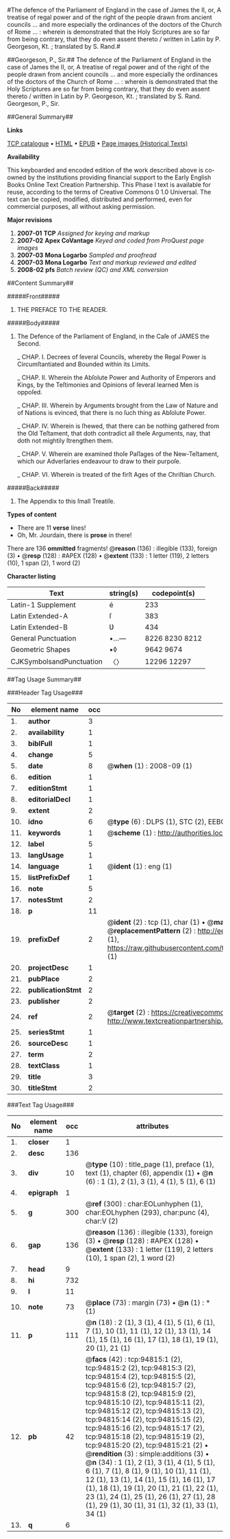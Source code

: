 #The defence of the Parliament of England in the case of James the II, or, A treatise of regal power and of the right of the people drawn from ancient councils ... and more especially the ordinances of the doctors of the Church of Rome ... : wherein is demonstrated that the Holy Scriptures are so far from being contrary, that they do even assent thereto / written in Latin by P. Georgeson, Kt. ; translated by S. Rand.#

##Georgeson, P., Sir.##
The defence of the Parliament of England in the case of James the II, or, A treatise of regal power and of the right of the people drawn from ancient councils ... and more especially the ordinances of the doctors of the Church of Rome ... : wherein is demonstrated that the Holy Scriptures are so far from being contrary, that they do even assent thereto / written in Latin by P. Georgeson, Kt. ; translated by S. Rand.
Georgeson, P., Sir.

##General Summary##

**Links**

[TCP catalogue](http://www.ota.ox.ac.uk/tcp/)  • 
[HTML](http://tei.it.ox.ac.uk/tcp/Texts-HTML/free/A42/A42629.html)  • 
[EPUB](http://tei.it.ox.ac.uk/tcp/Texts-EPUB/free/A42/A42629.epub) • 
[Page images (Historical Texts)](https://data.historicaltexts.jisc.ac.uk/view?pubId=eebo-12874554e&pageId=eebo-12874554e-94815-1)

**Availability**

This keyboarded and encoded edition of the
	       work described above is co-owned by the institutions
	       providing financial support to the Early English Books
	       Online Text Creation Partnership. This Phase I text is
	       available for reuse, according to the terms of Creative
	       Commons 0 1.0 Universal. The text can be copied,
	       modified, distributed and performed, even for
	       commercial purposes, all without asking permission.

**Major revisions**

1. __2007-01__ __TCP__ *Assigned for keying and markup*
1. __2007-02__ __Apex CoVantage__ *Keyed and coded from ProQuest page images*
1. __2007-03__ __Mona Logarbo__ *Sampled and proofread*
1. __2007-03__ __Mona Logarbo__ *Text and markup reviewed and edited*
1. __2008-02__ __pfs__ *Batch review (QC) and XML conversion*

##Content Summary##

#####Front#####

1. THE PREFACE TO THE READER.

#####Body#####

1. The Defence of the Parliament of England, in the Caſe of JAMES the Second.

    _ CHAP. I. Decrees of ſeveral Councils, whereby the Regal Power is Circumſtantiated and Bounded within its Limits.

    _ CHAP. II. Wherein the Abſolute Power and Authority of Emperors and Kings, by the Teſtimonies and Opinions of ſeveral learned Men is oppoſed.

    _ CHAP. III. Wherein by Arguments brought from the Law of Nature and of Nations is evinced, that there is no ſuch thing as Abſolute Power.

    _ CHAP. IV. Wherein is ſhewed, that there can be nothing gathered from the Old Teſtament, that doth contradict all theſe Arguments, nay, that doth not mightily ſtrengthen them.

    _ CHAP. V. Wherein are examined thoſe Paſſages of the New-Teſtament, which our Adverſaries endeavour to draw to their purpoſe.

    _ CHAP. VI. Wherein is treated of the firſt Ages of the Chriſtian Church.

#####Back#####

1. The Appendix to this ſmall Treatiſe.

**Types of content**

  * There are 11 **verse** lines!
  * Oh, Mr. Jourdain, there is **prose** in there!

There are 136 **ommitted** fragments! 
 @__reason__ (136) : illegible (133), foreign (3)  •  @__resp__ (128) : #APEX (128)  •  @__extent__ (133) : 1 letter (119), 2 letters (10), 1 span (2), 1 word (2)

**Character listing**


|Text|string(s)|codepoint(s)|
|---|---|---|
|Latin-1 Supplement|é|233|
|Latin Extended-A|ſ|383|
|Latin Extended-B|Ʋ|434|
|General Punctuation|•…—|8226 8230 8212|
|Geometric Shapes|▪◊|9642 9674|
|CJKSymbolsandPunctuation|〈〉|12296 12297|

##Tag Usage Summary##

###Header Tag Usage###

|No|element name|occ|attributes|
|---|---|---|---|
|1.|__author__|3||
|2.|__availability__|1||
|3.|__biblFull__|1||
|4.|__change__|5||
|5.|__date__|8| @__when__ (1) : 2008-09 (1)|
|6.|__edition__|1||
|7.|__editionStmt__|1||
|8.|__editorialDecl__|1||
|9.|__extent__|2||
|10.|__idno__|6| @__type__ (6) : DLPS (1), STC (2), EEBO-CITATION (1), OCLC (1), VID (1)|
|11.|__keywords__|1| @__scheme__ (1) : http://authorities.loc.gov/ (1)|
|12.|__label__|5||
|13.|__langUsage__|1||
|14.|__language__|1| @__ident__ (1) : eng (1)|
|15.|__listPrefixDef__|1||
|16.|__note__|5||
|17.|__notesStmt__|2||
|18.|__p__|11||
|19.|__prefixDef__|2| @__ident__ (2) : tcp (1), char (1)  •  @__matchPattern__ (2) : ([0-9\-]+):([0-9IVX]+) (1), (.+) (1)  •  @__replacementPattern__ (2) : http://eebo.chadwyck.com/downloadtiff?vid=$1&page=$2 (1), https://raw.githubusercontent.com/textcreationpartnership/Texts/master/tcpchars.xml#$1 (1)|
|20.|__projectDesc__|1||
|21.|__pubPlace__|2||
|22.|__publicationStmt__|2||
|23.|__publisher__|2||
|24.|__ref__|2| @__target__ (2) : https://creativecommons.org/publicdomain/zero/1.0/ (1), http://www.textcreationpartnership.org/docs/. (1)|
|25.|__seriesStmt__|1||
|26.|__sourceDesc__|1||
|27.|__term__|2||
|28.|__textClass__|1||
|29.|__title__|3||
|30.|__titleStmt__|2||


###Text Tag Usage###

|No|element name|occ|attributes|
|---|---|---|---|
|1.|__closer__|1||
|2.|__desc__|136||
|3.|__div__|10| @__type__ (10) : title_page (1), preface (1), text (1), chapter (6), appendix (1)  •  @__n__ (6) : 1 (1), 2 (1), 3 (1), 4 (1), 5 (1), 6 (1)|
|4.|__epigraph__|1||
|5.|__g__|300| @__ref__ (300) : char:EOLunhyphen (1), char:EOLhyphen (293), char:punc (4), char:V (2)|
|6.|__gap__|136| @__reason__ (136) : illegible (133), foreign (3)  •  @__resp__ (128) : #APEX (128)  •  @__extent__ (133) : 1 letter (119), 2 letters (10), 1 span (2), 1 word (2)|
|7.|__head__|9||
|8.|__hi__|732||
|9.|__l__|11||
|10.|__note__|73| @__place__ (73) : margin (73)  •  @__n__ (1) : * (1)|
|11.|__p__|111| @__n__ (18) : 2 (1), 3 (1), 4 (1), 5 (1), 6 (1), 7 (1), 10 (1), 11 (1), 12 (1), 13 (1), 14 (1), 15 (1), 16 (1), 17 (1), 18 (1), 19 (1), 20 (1), 21 (1)|
|12.|__pb__|42| @__facs__ (42) : tcp:94815:1 (2), tcp:94815:2 (2), tcp:94815:3 (2), tcp:94815:4 (2), tcp:94815:5 (2), tcp:94815:6 (2), tcp:94815:7 (2), tcp:94815:8 (2), tcp:94815:9 (2), tcp:94815:10 (2), tcp:94815:11 (2), tcp:94815:12 (2), tcp:94815:13 (2), tcp:94815:14 (2), tcp:94815:15 (2), tcp:94815:16 (2), tcp:94815:17 (2), tcp:94815:18 (2), tcp:94815:19 (2), tcp:94815:20 (2), tcp:94815:21 (2)  •  @__rendition__ (3) : simple:additions (3)  •  @__n__ (34) : 1 (1), 2 (1), 3 (1), 4 (1), 5 (1), 6 (1), 7 (1), 8 (1), 9 (1), 10 (1), 11 (1), 12 (1), 13 (1), 14 (1), 15 (1), 16 (1), 17 (1), 18 (1), 19 (1), 20 (1), 21 (1), 22 (1), 23 (1), 24 (1), 25 (1), 26 (1), 27 (1), 28 (1), 29 (1), 30 (1), 31 (1), 32 (1), 33 (1), 34 (1)|
|13.|__q__|6||
